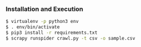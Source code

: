 ### Installation and Execution
```sh
$ virtualenv -p python3 env
$ . env/bin/activate
$ pip3 install -r requirements.txt
$ scrapy runspider crawl.py -t csv -o sample.csv
```
